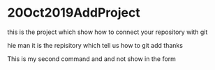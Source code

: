 # 20Oct2019AddProject
this is the project which show how to connect your repository with git

hie man it is the repisitory which tell us how to git add thanks

This is my second command and and not show in the form
